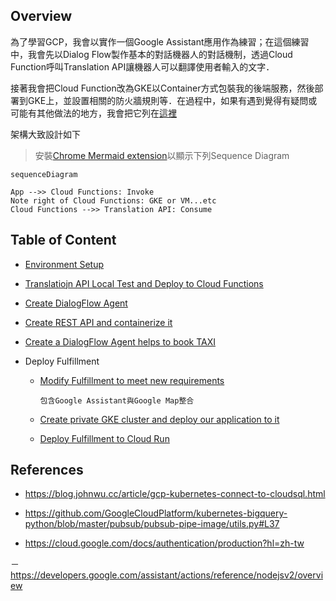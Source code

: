 ## Overview

為了學習GCP，我會以實作一個Google Assistant應用作為練習；在這個練習中，我會先以Dialog Flow製作基本的對話機器人的對話機制，透過Cloud Function呼叫Translation API讓機器人可以翻譯使用者輸入的文字．

接著我會把Cloud Function改為GKE以Container方式包裝我的後端服務，然後部署到GKE上，並設置相關的防火牆規則等．在過程中，如果有遇到覺得有疑問或可能有其他做法的地方，我會把它列在[這裡](./to-be-investigated.md)

架構大致設計如下

>安裝[Chrome Mermaid extension](https://chrome.google.com/webstore/detail/mermaid-diagrams/phfcghedmopjadpojhmmaffjmfiakfil)以顯示下列Sequence Diagram


```mermaid
sequenceDiagram

App -->> Cloud Functions: Invoke
Note right of Cloud Functions: GKE or VM...etc
Cloud Functions -->> Translation API: Consume
```

##  Table of Content

-   [Environment Setup](doc/env-setup.md)

-   [Translatiojn API Local Test and Deploy to Cloud Functions](doc/dgflow-cloud-functions.md)

-   [Create DialogFlow Agent](doc/dgflow-create-agent.md)

-   [Create REST API and containerize it](doc/dgflow-rest-api.md)

-   [Create a DialogFlow Agent helps to book TAXI](doc/dgflow-taxibot.md)

-   Deploy Fulfillment

    -   [Modify Fulfillment to meet new requirements](doc/run-integrate-google-assistant-and-map.md)

            包含Google Assistant與Google Map整合

    -   [Create private GKE cluster and deploy our application to it](doc/gke-create-cluster.md)

    -   [Deploy Fulfillment to Cloud Run](doc/run-deploy.md)
    
## References

-   https://blog.johnwu.cc/article/gcp-kubernetes-connect-to-cloudsql.html

-   https://github.com/GoogleCloudPlatform/kubernetes-bigquery-python/blob/master/pubsub/pubsub-pipe-image/utils.py#L37

-   https://cloud.google.com/docs/authentication/production?hl=zh-tw

－  https://developers.google.com/assistant/actions/reference/nodejsv2/overview
